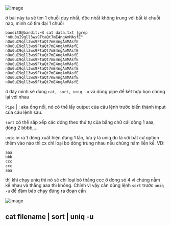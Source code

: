 ![image](https://github.com/user-attachments/assets/d30bbb07-db74-47a7-9824-f4dff8e09da0)


ở bài này ta sẽ tìm 1 chuỗi duy nhất, độc nhất không trung với bất kì chuỗi nào, mình có tìm đại 1 chuỗi

```
bandit8@bandit:~$ cat data.txt |grep "nOu0uI9qll3ws9FtaQt7mE4ngAmMAsfE"
nOu0uI9qll3ws9FtaQt7mE4ngAmMAsfE
nOu0uI9qll3ws9FtaQt7mE4ngAmMAsfE
nOu0uI9qll3ws9FtaQt7mE4ngAmMAsfE
nOu0uI9qll3ws9FtaQt7mE4ngAmMAsfE
nOu0uI9qll3ws9FtaQt7mE4ngAmMAsfE
nOu0uI9qll3ws9FtaQt7mE4ngAmMAsfE
nOu0uI9qll3ws9FtaQt7mE4ngAmMAsfE
nOu0uI9qll3ws9FtaQt7mE4ngAmMAsfE
nOu0uI9qll3ws9FtaQt7mE4ngAmMAsfE
nOu0uI9qll3ws9FtaQt7mE4ngAmMAsfE
```

ở đây mình sẽ dùng `cat, sort, uniq -u` và dùng pipe để kết hợp bọn chúng lại với nhau

`Pipe` | : aka ống nối, nó có thể lấy output của câu lệnh trước biến thành input của câu lệnh sau.

`sort` có thể sắp xếp các dóng theo thứ tự của bẳng chữ cái dòng 1 aaa, dòng 2 bbbb,...

`uniq`  in ra 1 dòng xuất hiện đúng 1 lần,  lưu ý là uniq dù là với bất cứ option thêm vào nào thì cx chỉ loại bỏ dòng trùng nhau nếu chúng nằm liền kề. VD:

```
aaa
bbb
ccc
ccc
aaa
```

thì khi chạy uniq thì nó sẽ chỉ loại bỏ thằng ccc ở dòng só 4 vì chúng nằm kế nhau và thằng aaa thì không. Chính vì vậy cần dùng lệnh `sort` trước `uniq -u` để đảm bảo chạy đúng ra đoạn cần

![image](https://github.com/user-attachments/assets/0ea4aa70-57d7-4ae4-b7f8-c0e2f7ce238e)


## cat filename | sort | uniq -u

